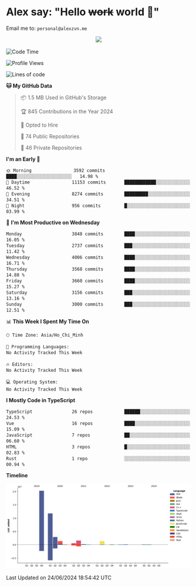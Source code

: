 # Alex say: "Hello ~~work~~ world 🐾"
Email me to: `personal@alexzvn.me`


<p align=center>
  <a href="https://skillicons.dev">
    <img src="https://skillicons.dev/icons?i=ts,js,php,nodejs,bun,vue,nuxt,react,svelte,tauri,laravel,rust,mongodb,docker,electron,redis,rabbitmq,tailwind,git,cloudflare,elysia,mysql,nginx,rollupjs,sentry,ubuntu,yarn,html,css,vite" />
  </a>
</p>

<!--START_SECTION:waka-->
![Code Time](http://img.shields.io/badge/Code%20Time-1%2C066%20hrs%2055%20mins-blue)

![Profile Views](http://img.shields.io/badge/Profile%20Views-10-blue)

![Lines of code](https://img.shields.io/badge/From%20Hello%20World%20I%27ve%20Written-40.5%20million%20lines%20of%20code-blue)

**🐱 My GitHub Data** 

> 📦 1.5 MB Used in GitHub's Storage 
 > 
> 🏆 845 Contributions in the Year 2024
 > 
> 💼 Opted to Hire
 > 
> 📜 74 Public Repositories 
 > 
> 🔑 46 Private Repositories 
 > 
**I'm an Early 🐤** 

```text
🌞 Morning                3592 commits        ████░░░░░░░░░░░░░░░░░░░░░   14.98 % 
🌆 Daytime                11153 commits       ████████████░░░░░░░░░░░░░   46.52 % 
🌃 Evening                8274 commits        █████████░░░░░░░░░░░░░░░░   34.51 % 
🌙 Night                  956 commits         █░░░░░░░░░░░░░░░░░░░░░░░░   03.99 % 
```
📅 **I'm Most Productive on Wednesday** 

```text
Monday                   3848 commits        ████░░░░░░░░░░░░░░░░░░░░░   16.05 % 
Tuesday                  2737 commits        ███░░░░░░░░░░░░░░░░░░░░░░   11.42 % 
Wednesday                4006 commits        ████░░░░░░░░░░░░░░░░░░░░░   16.71 % 
Thursday                 3568 commits        ████░░░░░░░░░░░░░░░░░░░░░   14.88 % 
Friday                   3660 commits        ████░░░░░░░░░░░░░░░░░░░░░   15.27 % 
Saturday                 3156 commits        ███░░░░░░░░░░░░░░░░░░░░░░   13.16 % 
Sunday                   3000 commits        ███░░░░░░░░░░░░░░░░░░░░░░   12.51 % 
```


📊 **This Week I Spent My Time On** 

```text
🕑︎ Time Zone: Asia/Ho_Chi_Minh

💬 Programming Languages: 
No Activity Tracked This Week

🔥 Editors: 
No Activity Tracked This Week

💻 Operating System: 
No Activity Tracked This Week
```

**I Mostly Code in TypeScript** 

```text
TypeScript               26 repos            ██████░░░░░░░░░░░░░░░░░░░   24.53 % 
Vue                      16 repos            ████░░░░░░░░░░░░░░░░░░░░░   15.09 % 
JavaScript               7 repos             ██░░░░░░░░░░░░░░░░░░░░░░░   06.60 % 
HTML                     3 repos             █░░░░░░░░░░░░░░░░░░░░░░░░   02.83 % 
Rust                     1 repo              ░░░░░░░░░░░░░░░░░░░░░░░░░   00.94 % 
```



**Timeline**

![Lines of Code chart](https://raw.githubusercontent.com/alexzvn/alexzvn/main/assets/bar_graph.png)


 Last Updated on 24/06/2024 18:54:42 UTC
<!--END_SECTION:waka-->
